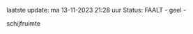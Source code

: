 laatste update: 
ma 13-11-2023 21:28   uur 
Status: FAALT - geel - 
<div class="service Y">schijfruimte</div>